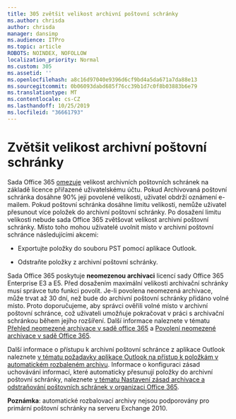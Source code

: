 ```yaml
---
title: 305 zvětšit velikost archivní poštovní schránky
ms.author: chrisda
author: chrisda
manager: dansimp
ms.audience: ITPro
ms.topic: article
ROBOTS: NOINDEX, NOFOLLOW
localization_priority: Normal
ms.custom: 305
ms.assetid: ''
ms.openlocfilehash: a8c16d97040e9396d6cf9bd4a5da671a7da88e13
ms.sourcegitcommit: 0b06093dabd685f76cc39b1d7c0f8b03883b6e79
ms.translationtype: MT
ms.contentlocale: cs-CZ
ms.lasthandoff: 10/25/2019
ms.locfileid: "36661793"
---
```

# <a name="increase-the-archive-mailbox-size"></a>Zvětšit velikost archivní poštovní schránky

Sada Office 365 [omezuje](https://docs.microsoft.com/office365/servicedescriptions/exchange-online-service-description/exchange-online-limits#mailbox-storage-limits) velikost archivních poštovních schránek na základě licence přiřazené uživatelskému účtu. Pokud Archivovaná poštovní schránka dosáhne 90% její povolené velikosti, uživatel obdrží oznámení e-mailem. Pokud poštovní schránka dosáhne limitu velikosti, nemůže uživatel přesunout více položek do archivní poštovní schránky. Po dosažení limitu velikosti nebude sada Office 365 zvětšovat velikost archivní poštovní schránky. Místo toho mohou uživatelé uvolnit místo v archivní poštovní schránce následujícími akcemi:

- Exportujte položky do souboru PST pomocí aplikace Outlook.

- Odstraňte položky z archivní poštovní schránky.

Sada Office 365 poskytuje **neomezenou archivaci** licencí sady Office 365 Enterprise E3 a E5. Před dosažením maximální velikosti archivační schránky musí správce tuto funkci povolit. Je-li povolena neomezená archivace, může trvat až 30 dní, než bude do archivní poštovní schránky přidáno volné místo. Proto doporučujeme, aby správci ověřili volné místo v archivní poštovní schránce, což uživateli umožňuje pokračovat v práci s archivační schránkou během jejího rozšíření. Další informace naleznete v tématu [Přehled neomezené archivace v sadě office 365](https://docs.microsoft.com/office365/securitycompliance/unlimited-archiving) a [Povolení neomezené archivace v sadě Office 365](https://docs.microsoft.com/office365/securitycompliance/enable-unlimited-archiving).

Další informace o přístupu k archivní poštovní schránce z aplikace Outlook naleznete [v tématu požadavky aplikace Outlook na přístup k položkám v automatickém rozbaleném archivu](https://docs.microsoft.com/office365/securitycompliance/unlimited-archiving#outlook-requirements-for-accessing-items-in-an-auto-expanded-archive). Informace o konfiguraci zásad uchovávání informací, které automaticky přesunují položky do archivní poštovní schránky, naleznete [v tématu Nastavení zásad archivace a odstraňování poštovních schránek v organizaci Office 365](https://docs.microsoft.com/office365/securitycompliance/set-up-an-archive-and-deletion-policy-for-mailboxes).

**Poznámka**: automatické rozbalovací archivy nejsou podporovány pro primární poštovní schránky na serveru Exchange 2010.
